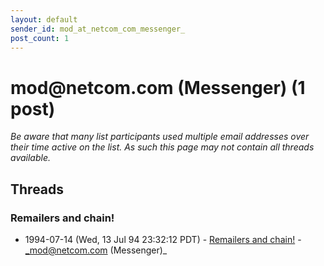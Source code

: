 ```yaml
---
layout: default
sender_id: mod_at_netcom_com_messenger_
post_count: 1
---
```


# mod<span>@</span>netcom.com (Messenger) (1 post)

_Be aware that many list participants used multiple email addresses over their time active on the list. As such this page may not contain all threads available._

## Threads

### Remailers and chain!
+ 1994-07-14 (Wed, 13 Jul 94 23:32:12 PDT) - [Remailers and chain!](/archive/1994/07/534ea5bf886a9980731c23c6d17f0a270705a132b2f3ec28fd386f12b3ed1ee8) - _mod@netcom.com (Messenger)_

